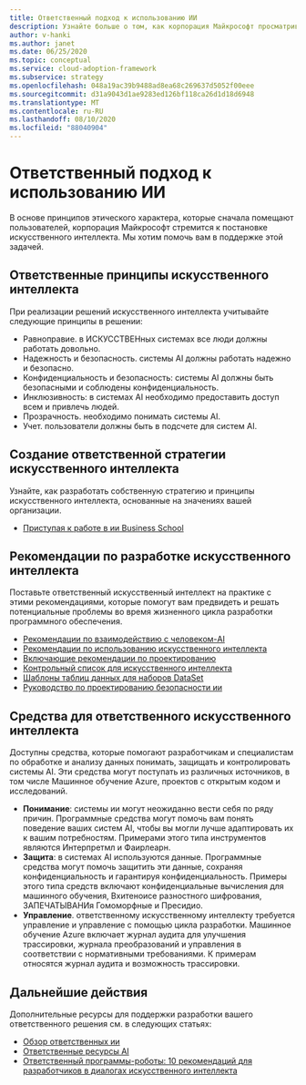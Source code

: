 ```yaml
---
title: Ответственный подход к использованию ИИ
description: Узнайте больше о том, как корпорация Майкрософт просматривает разработку безупречного искусственного интеллекта, включая принципы, рекомендации и средства для решения этой задачи.
author: v-hanki
ms.author: janet
ms.date: 06/25/2020
ms.topic: conceptual
ms.service: cloud-adoption-framework
ms.subservice: strategy
ms.openlocfilehash: 048a19ac39b9488ad8ea68c269637d5052f00eee
ms.sourcegitcommit: d31a9043d1ae9283ed126bf118ca26d1d18d6948
ms.translationtype: MT
ms.contentlocale: ru-RU
ms.lasthandoff: 08/10/2020
ms.locfileid: "88040904"
---
```

<!-- docsTest:ignore InterpretML FairLearn -->

# <a name="responsible-ai"></a>Ответственный подход к использованию ИИ

В основе принципов этического характера, которые сначала помещают пользователей, корпорация Майкрософт стремится к постановке искусственного интеллекта. Мы хотим помочь вам в поддержке этой задачей.

## <a name="responsible-ai-principles"></a>Ответственные принципы искусственного интеллекта

При реализации решений искусственного интеллекта учитывайте следующие принципы в решении:

- Равноправие. в ИСКУССТВЕНных системах все люди должны работать довольно.
- Надежность и безопасность. системы AI должны работать надежно и безопасно.
- Конфиденциальность и безопасность: системы AI должны быть безопасными и соблюдены конфиденциальность.
- Инклюзивность: в системах AI необходимо предоставить доступ всем и привлечь людей.
- Прозрачность. необходимо понимать системы AI.
- Учет. пользователи должны быть в подсчете для систем AI.

## <a name="establish-a-responsible-ai-strategy"></a>Создание ответственной стратегии искусственного интеллекта

Узнайте, как разработать собственную стратегию и принципы искусственного интеллекта, основанные на значениях вашей организации.

- [Приступая к работе в ии Business School](https://www.microsoft.com/ai/ai-business-school?SilentAuth=1#primaryR7)

## <a name="guidelines-to-develop-ai-responsibly"></a>Рекомендации по разработке искусственного интеллекта

Поставьте ответственный искусственный интеллект на практике с этими рекомендациями, которые помогут вам предвидеть и решать потенциальные проблемы во время жизненного цикла разработки программного обеспечения.

- [Рекомендации по взаимодействию с человеком-AI](https://aka.ms/aiguidelines)
- [Рекомендации по использованию искусственного интеллекта](https://www.microsoft.com/research/publication/responsible-bots/)
- [Включающие рекомендации по проектированию](https://www.microsoft.com/design/inclusive/)
- [Контрольный список для искусственного интеллекта](https://query.prod.cms.rt.microsoft.com/cms/api/am/binary/RE4t6dA)
- [Шаблоны таблиц данных для наборов DataSet](https://query.prod.cms.rt.microsoft.com/cms/api/am/binary/RE4t8QB)
- [Руководство по проектированию безопасности ии](https://blogs.microsoft.com/on-the-issues/2019/12/06/ai-machine-learning-security/)

## <a name="tools-for-responsible-ai"></a>Средства для ответственного искусственного интеллекта

Доступны средства, которые помогают разработчикам и специалистам по обработке и анализу данных понимать, защищать и контролировать системы AI. Эти средства могут поступать из различных источников, в том числе Машинное обучение Azure, проектов с открытым кодом и исследований.

- **Понимание**: системы ии могут неожиданно вести себя по ряду причин. Программные средства могут помочь вам понять поведение ваших систем AI, чтобы вы могли лучше адаптировать их к вашим потребностям. Примерами этого типа инструментов являются Интерпретмл и Фаирлеарн.
- **Защита**: в системах AI используются данные. Программные средства могут помочь защитить эти данные, сохраняя конфиденциальность и гарантируя конфиденциальность. Примеры этого типа средств включают конфиденциальные вычисления для машинного обучения, Вхитеноисе разностного шифрования, ЗАПЕЧАТЫВАНИя Гомоморфные и Пресидио.
- **Управление**. ответственному искусственному интеллекту требуется управление и управление с помощью цикла разработки. Машинное обучение Azure включает журнал аудита для улучшения трассировки, журнала преобразований и управления в соответствии с нормативными требованиями. К примерам относятся журнал аудита и возможность трассировки.

## <a name="next-steps"></a>Дальнейшие действия

Дополнительные ресурсы для поддержки разработки вашего ответственного решения см. в следующих статьях:

- [Обзор ответственных ии](https://www.microsoft.com/ai/responsible-ai?activetab=pivot1:primaryr6)
- [Ответственные ресурсы AI](https://www.microsoft.com/ai/responsible-ai-resources)
- [Ответственный программы-роботы: 10 рекомендаций для разработчиков в диалогах искусственного интеллекта](https://www.microsoft.com/research/publication/responsible-bots/)

